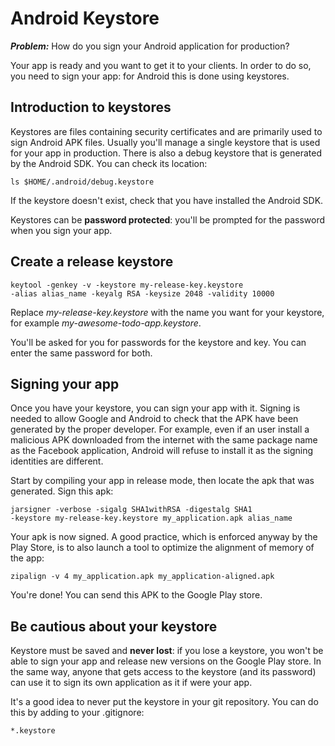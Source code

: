 # Android Keystore

***Problem:*** How do you sign your Android application for production?

Your app is ready and you want to get it to your clients. In order to do so, you need to sign your app: for Android this is done using keystores.

## Introduction to keystores

Keystores are files containing security certificates and are primarily used to
sign Android APK files. Usually you'll manage a single keystore that is used for
your app in production. There is also a debug keystore that is generated by the
Android SDK. You can check its location:

```shell
ls $HOME/.android/debug.keystore
```

If the keystore doesn't exist, check that you have installed the Android SDK.

Keystores can be **password protected**: you'll be prompted for the password when you sign your app.

## Create a release keystore

```shell
keytool -genkey -v -keystore my-release-key.keystore
-alias alias_name -keyalg RSA -keysize 2048 -validity 10000
```

Replace *my-release-key.keystore* with the name you want for your keystore, for example *my-awesome-todo-app.keystore*.

You'll be asked for you for passwords for the keystore and key. You can enter
the same password for both.

## Signing your app

Once you have your keystore, you can sign your app with it. Signing is needed to allow Google and Android to check that the APK have been generated by the proper developer. For example, even if an user install a malicious APK downloaded from the internet with the same package name as the Facebook application, Android will refuse to install it as the signing identities are different.

Start by compiling your app in release mode, then locate the apk that was generated.
Sign this apk:

```shell
jarsigner -verbose -sigalg SHA1withRSA -digestalg SHA1
-keystore my-release-key.keystore my_application.apk alias_name
```

Your apk is now signed. A good practice, which is enforced anyway by the Play Store, is to also launch a tool to optimize the alignment of memory of the app:

```shell
zipalign -v 4 my_application.apk my_application-aligned.apk
```

You're done! You can send this APK to the Google Play store.

## Be cautious about your keystore

Keystore must be saved and **never lost**: if you lose a keystore, you won't be able
to sign your app and release new versions on the Google Play store. In the same
way, anyone that gets access to the keystore (and its password) can use it to sign
its own application as it if were your app.

It's a good idea to never put the keystore in your git repository. You can do this by adding to your .gitignore:

```
*.keystore
```
